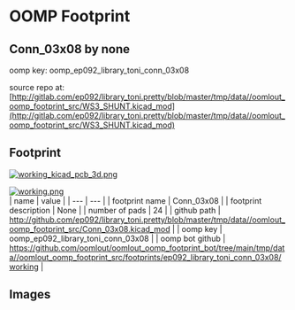 # OOMP Footprint  
## Conn_03x08  by none  
  
oomp key: oomp_ep092_library_toni_conn_03x08  
  
source repo at: [http://gitlab.com/ep092/library_toni.pretty/blob/master/tmp/data//oomlout_oomp_footprint_src/WS3_SHUNT.kicad_mod](http://gitlab.com/ep092/library_toni.pretty/blob/master/tmp/data//oomlout_oomp_footprint_src/WS3_SHUNT.kicad_mod)  
## Footprint  
  
[![working_kicad_pcb_3d.png](working_kicad_pcb_3d_600.png)](working_kicad_pcb_3d.png)  
  
[![working.png](working_600.png)](working.png)  
| name | value | 
| --- | --- | 
| footprint name | Conn_03x08 | 
| footprint description | None | 
| number of pads | 24 | 
| github path | http://github.com/ep092/library_toni.pretty/blob/master/tmp/data//oomlout_oomp_footprint_src/Conn_03x08.kicad_mod | 
| oomp key | oomp_ep092_library_toni_conn_03x08 | 
| oomp bot github | https://github.com/oomlout/oomlout_oomp_footprint_bot/tree/main/tmp/data//oomlout_oomp_footprint_src/footprints/ep092_library_toni_conn_03x08/working | 
## Images  
